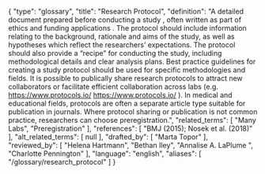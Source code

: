 {
    "type": "glossary",
    "title": "Research Protocol",
    "definition": "A detailed document prepared before conducting a study , often written as part of ethics and funding applications . The protocol should include information relating to the background, rationale and aims of the study, as well as hypotheses which reflect the researchers’ expectations. The protocol should also provide a “recipe” for conducting the study, including methodological details and clear analysis plans. Best practice guidelines for creating a study protocol should be used for specific methodologies and fields. It is possible to publically share research protocols to attract new collaborators or facilitate efficient collaboration across labs (e.g. https://www.protocols.io/ https://www.protocols.io/ ). In medical and educational fields, protocols are often a separate article type suitable for publication in journals. Where protocol sharing or publication is not common practice, researchers can choose preregistration.",
    "related_terms": [
        "Many Labs",
        "Preregistration"
    ],
    "references": [
        "BMJ (2015); Nosek et al. (2018)"
    ],
    "alt_related_terms": [
        null
    ],
    "drafted_by": [
        "Marta Topor"
    ],
    "reviewed_by": [
        "Helena Hartmann",
        "Bethan Iley",
        "Annalise A. LaPlume ",
        "Charlotte Pennington"
    ],
    "language": "english",
    "aliases": [
        "/glossary/research_protocol"
    ]
}